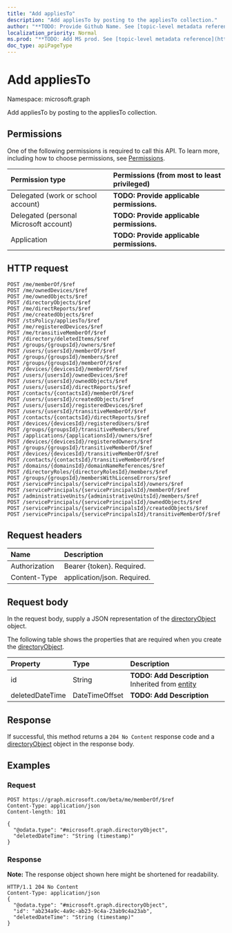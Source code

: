 ```yaml
---
title: "Add appliesTo"
description: "Add appliesTo by posting to the appliesTo collection."
author: "**TODO: Provide Github Name. See [topic-level metadata reference](https://msgo.azurewebsites.net/add/document/guidelines/metadata.html#topic-level-metadata)**"
localization_priority: Normal
ms.prod: "**TODO: Add MS prod. See [topic-level metadata reference](https://msgo.azurewebsites.net/add/document/guidelines/metadata.html#topic-level-metadata)**"
doc_type: apiPageType
---
```


# Add appliesTo
Namespace: microsoft.graph

Add appliesTo by posting to the appliesTo collection.

## Permissions
One of the following permissions is required to call this API. To learn more, including how to choose permissions, see [Permissions](/concepts/permissions-reference.md).

|Permission type|Permissions (from most to least privileged)|
|:---|:---|
|Delegated (work or school account)|**TODO: Provide applicable permissions.**|
|Delegated (personal Microsoft account)|**TODO: Provide applicable permissions.**|
|Application|**TODO: Provide applicable permissions.**|

## HTTP request

<!-- {
  "blockType": "ignored"
}
-->
``` http
POST /me/memberOf/$ref
POST /me/ownedDevices/$ref
POST /me/ownedObjects/$ref
POST /directoryObjects/$ref
POST /me/directReports/$ref
POST /me/createdObjects/$ref
POST /stsPolicy/appliesTo/$ref
POST /me/registeredDevices/$ref
POST /me/transitiveMemberOf/$ref
POST /directory/deletedItems/$ref
POST /groups/{groupsId}/owners/$ref
POST /users/{usersId}/memberOf/$ref
POST /groups/{groupsId}/members/$ref
POST /groups/{groupsId}/memberOf/$ref
POST /devices/{devicesId}/memberOf/$ref
POST /users/{usersId}/ownedDevices/$ref
POST /users/{usersId}/ownedObjects/$ref
POST /users/{usersId}/directReports/$ref
POST /contacts/{contactsId}/memberOf/$ref
POST /users/{usersId}/createdObjects/$ref
POST /users/{usersId}/registeredDevices/$ref
POST /users/{usersId}/transitiveMemberOf/$ref
POST /contacts/{contactsId}/directReports/$ref
POST /devices/{devicesId}/registeredUsers/$ref
POST /groups/{groupsId}/transitiveMembers/$ref
POST /applications/{applicationsId}/owners/$ref
POST /devices/{devicesId}/registeredOwners/$ref
POST /groups/{groupsId}/transitiveMemberOf/$ref
POST /devices/{devicesId}/transitiveMemberOf/$ref
POST /contacts/{contactsId}/transitiveMemberOf/$ref
POST /domains/{domainsId}/domainNameReferences/$ref
POST /directoryRoles/{directoryRolesId}/members/$ref
POST /groups/{groupsId}/membersWithLicenseErrors/$ref
POST /servicePrincipals/{servicePrincipalsId}/owners/$ref
POST /servicePrincipals/{servicePrincipalsId}/memberOf/$ref
POST /administrativeUnits/{administrativeUnitsId}/members/$ref
POST /servicePrincipals/{servicePrincipalsId}/ownedObjects/$ref
POST /servicePrincipals/{servicePrincipalsId}/createdObjects/$ref
POST /servicePrincipals/{servicePrincipalsId}/transitiveMemberOf/$ref
```

## Request headers
|Name|Description|
|:---|:---|
|Authorization|Bearer {token}. Required.|
|Content-Type|application/json. Required.|

## Request body
In the request body, supply a JSON representation of the [directoryObject](../resources/directoryobject.md) object.

The following table shows the properties that are required when you create the [directoryObject](../resources/directoryobject.md).

|Property|Type|Description|
|:---|:---|:---|
|id|String|**TODO: Add Description** Inherited from [entity](../resources/entity.md)|
|deletedDateTime|DateTimeOffset|**TODO: Add Description**|



## Response

If successful, this method returns a `204 No Content` response code and a [directoryObject](../resources/directoryobject.md) object in the response body.

## Examples

### Request
<!-- {
  "blockType": "request",
  "name": "create_directoryobject_from_directoryobjects"
}
-->
``` http
POST https://graph.microsoft.com/beta/me/memberOf/$ref
Content-Type: application/json
Content-length: 101

{
  "@odata.type": "#microsoft.graph.directoryObject",
  "deletedDateTime": "String (timestamp)"
}
```


### Response
**Note:** The response object shown here might be shortened for readability.
<!-- {
  "blockType": "response",
  "truncated": true,
  "@odata.type": "microsoft.graph.directoryobject"
}
-->
``` http
HTTP/1.1 204 No Content
Content-Type: application/json
{
  "@odata.type": "#microsoft.graph.directoryObject",
  "id": "ab234a9c-4a9c-ab23-9c4a-23ab9c4a23ab",
  "deletedDateTime": "String (timestamp)"
}
```

